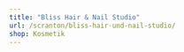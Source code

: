 ```yaml
---
title: "Bliss Hair & Nail Studio"
url: /scranton/bliss-hair-und-nail-studio/
shop: Kosmetik
---
```

